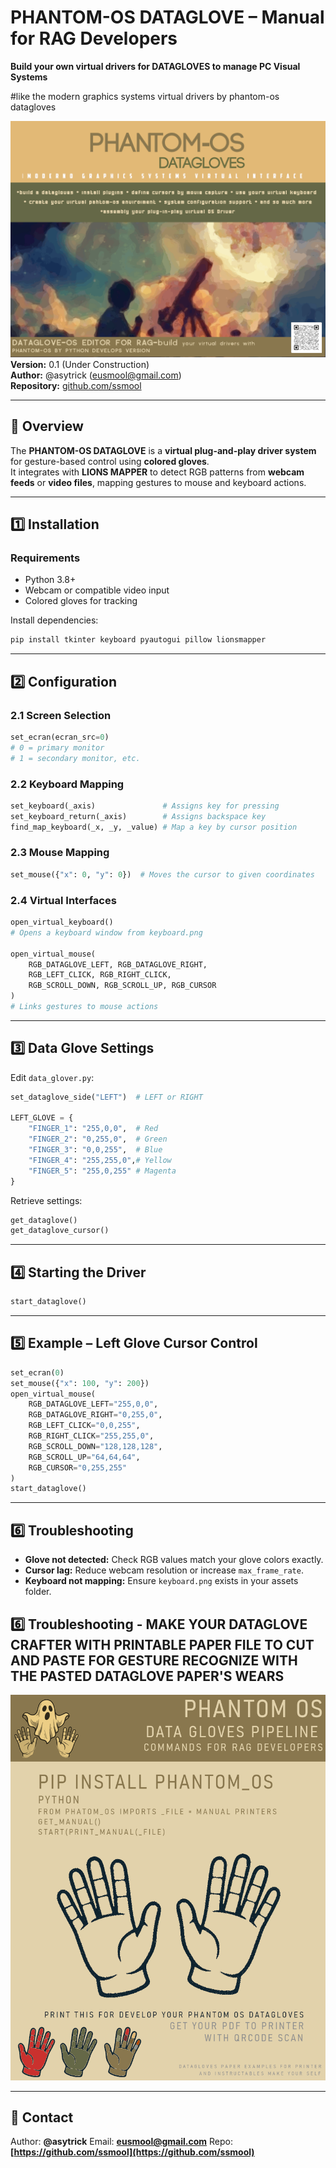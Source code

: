 
# PHANTOM-OS DATAGLOVE – Manual for RAG Developers
**Build your own virtual drivers for DATAGLOVES to manage PC Visual Systems** 

#like the modern graphics systems virtual drivers by phantom-os datagloves

![PHANTOM OS DATAGLOVE](../assets/phantom_os_logo.gif)
**Version:** 0.1 (Under Construction)  
**Author:** @asytrick (eusmool@gmail.com)  
**Repository:** [github.com/ssmool](https://github.com/ssmool)  

---

## 📖 Overview

The **PHANTOM-OS DATAGLOVE** is a **virtual plug-and-play driver system** for gesture-based control using **colored gloves**.  
It integrates with **LIONS MAPPER** to detect RGB patterns from **webcam feeds** or **video files**, mapping gestures to mouse and keyboard actions.  

---

## 1️⃣ Installation

### Requirements
- Python 3.8+
- Webcam or compatible video input
- Colored gloves for tracking

Install dependencies:
```bash
pip install tkinter keyboard pyautogui pillow lionsmapper
````

---

## 2️⃣ Configuration

### 2.1 Screen Selection

```python
set_ecran(ecran_src=0)  
# 0 = primary monitor
# 1 = secondary monitor, etc.
```

### 2.2 Keyboard Mapping

```python
set_keyboard(_axis)               # Assigns key for pressing
set_keyboard_return(_axis)        # Assigns backspace key
find_map_keyboard(_x, _y, _value) # Map a key by cursor position
```

### 2.3 Mouse Mapping

```python
set_mouse({"x": 0, "y": 0})  # Moves the cursor to given coordinates
```

### 2.4 Virtual Interfaces

```python
open_virtual_keyboard()  
# Opens a keyboard window from keyboard.png

open_virtual_mouse(
    RGB_DATAGLOVE_LEFT, RGB_DATAGLOVE_RIGHT,
    RGB_LEFT_CLICK, RGB_RIGHT_CLICK,
    RGB_SCROLL_DOWN, RGB_SCROLL_UP, RGB_CURSOR
)
# Links gestures to mouse actions
```

---

## 3️⃣ Data Glove Settings

Edit `data_glover.py`:

```python
set_dataglove_side("LEFT")  # LEFT or RIGHT

LEFT_GLOVE = {
    "FINGER_1": "255,0,0",  # Red
    "FINGER_2": "0,255,0",  # Green
    "FINGER_3": "0,0,255",  # Blue
    "FINGER_4": "255,255,0",# Yellow
    "FINGER_5": "255,0,255" # Magenta
}
```

Retrieve settings:

```python
get_dataglove()
get_dataglove_cursor()
```

---

## 4️⃣ Starting the Driver

```python
start_dataglove()
```

---

## 5️⃣ Example – Left Glove Cursor Control

```python
set_ecran(0)
set_mouse({"x": 100, "y": 200})
open_virtual_mouse(
    RGB_DATAGLOVE_LEFT="255,0,0",
    RGB_DATAGLOVE_RIGHT="0,255,0",
    RGB_LEFT_CLICK="0,0,255",
    RGB_RIGHT_CLICK="255,255,0",
    RGB_SCROLL_DOWN="128,128,128",
    RGB_SCROLL_UP="64,64,64",
    RGB_CURSOR="0,255,255"
)
start_dataglove()
```

---

## 6️⃣ Troubleshooting

* **Glove not detected:** Check RGB values match your glove colors exactly.
* **Cursor lag:** Reduce webcam resolution or increase `max_frame_rate`.
* **Keyboard not mapping:** Ensure `keyboard.png` exists in your assets folder.


## 6️⃣ Troubleshooting - MAKE YOUR DATAGLOVE CRAFTER WITH PRINTABLE PAPER FILE TO CUT AND PASTE FOR GESTURE RECOGNIZE WITH THE PASTED DATAGLOVE PAPER'S WEARS

![PHANTOM OS DATAGLOVE - PRINTABLE FOR DATAGLOVES CRAFTERS](./PHATOM_OS_MANUL_DATAGLOVES_PDF_PRINT_OBJ_0X_C.GIF)

---

## 📩 Contact

Author: **@asytrick**
Email: **[eusmool@gmail.com](mailto:eusmool@gmail.com)**
Repo: **[https://github.com/ssmool](https://github.com/ssmool)**



